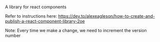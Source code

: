 A library for react components

Refer to instructions here:
https://dev.to/alexeagleson/how-to-create-and-publish-a-react-component-library-2oe

Note: Every time we make a change, we need to increment the version number

